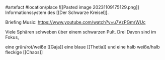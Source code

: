 #artefact #location/place 
![[Pasted image 20231109175129.png]]
Informationssystem des [[Der Schwarze Kreisel]].

Briefing Music: https://www.youtube.com/watch?v=u7VzPGmrWUc

Viele Sphären schweben über einem schwarzen Pult. Drei Davon sind im Fokus,

eine grün/rot/weiße [[Gaja]]
eine blaue [[Thetia]]
und eine halb weiße/halb fleckige [[Chaos]]